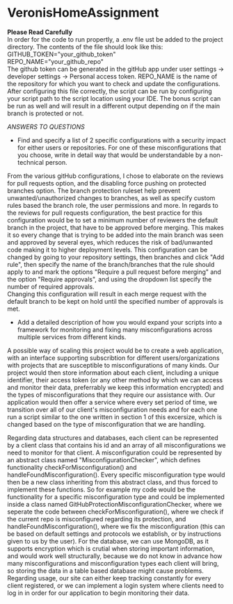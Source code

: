 # VeronisHomeAssignment
__Please Read Carefully__ <br>
In order for the code to run propertly, a .env file ust be added to the project directory. The contents of the file should look like this:<br>
GITHUB_TOKEN="your_github_token"<br>
REPO_NAME="your_github_repo"<br>
The github token can be generated in the gitHub app under user settings -> developer settings -> Personal access token.
REPO_NAME is the name of the repository for which you want to check and update the configurations.
After configuring this file correctly, the script can be run by configuring your script path to the script location using your IDE.
The bonus script can be run as well and will result in a different output depending on if the main branch is protected or not.


*ANSWERS TO QUESTIONS*
- Find and specify a list of 2 specific configurations with a security impact for either
users or repositories. For one of these misconfigurations that you choose, write in detail way that would
be understandable by a non-technical person.

From the various gitHub configurations, I chose to elaborate on the reviews for pull requests option, 
and the disabling force pushing on protected branches option.
The branch protection ruleset help prevent unwanted/unauthorized changes to branches, as well as
specify custom rules based the branch role, the user permissions and more. In regards to the reviews for pull requests configuration, 
the best practice for this configuration would be to set a minimum number of reviewers the default branch in the project, 
that have to be approved before merging. This makes it so every change that is trying to be added into the main branch was seen and 
approved by several eyes, which reduces the risk of bad/unwanted code making it to higher deployment levels.
This configuration can be changed by going to your repository settings, then branches and click "Add rule", then specify the name of
the branch/branches that the rule should apply to and mark the options "Require a pull request before merging" and 
the option "Require approvals", and using the dropdown list specify the number of required approvals.  
Changing this configuration will result in each merge request with the default branch to be kept on hold until the specified number of
approvals is met.

- Add a detailed description of how you would expand your scripts into a framework
for monitoring and fixing many misconfigurations across multiple services from
different kinds.

A possible way of scaling this project would be to create a web application, with an interface supporting subscribtion for different 
users/organizations with projects that are susceptible to misconfigurations of many kinds. Our project would then store information 
about each client, including a unique identifier, their access token (or any other method by which we can access and monitor their data,
preferrably we keep this information encrypted) and the types of misconfigurations that they require our assistance with. 
Our application would then offer a service where every set period of time, we transition over all of our client's misconfiguration needs
and for each one run a script similar to the one written in section 1 of this excersize, which is changed based on the type of misconfiguration
that we are handling.

Regarding data structures and databases, each client can be represented by a client class that contains his id and an array of all
misconfigurations we need to monitor for that client. A misconfiguration could be represented by an abstract class named "MisconfigurationChecker",
which defines functionality checkForMisconfiguration() and handleFoundMisconfiguration(). Every specific misconfiguration type would then be 
a new class inheriting from this abstract class, and thus forced to implement these functions. So for example my code would be the functionality 
for a specific misconfiguration type  and could be implemented inside a class named GitHubProtectionMisconfigurationChecker, where we seperate the 
code between checkForMisconfiguration(), where we check if the current repo is misconfigured regarding its protection, and handleFoundMisconfiguration(),
where we fix the misconfiguration (this can be based on default settings and protocols we establish, or by instructions given to us by the user).
For the database, we can use MongoDB, as it supports encryption which is crutial when storing important information, and would work well structurally,
because we do not know in advance how many misconfigurations and misconfiguration types each client will bring, so storing the data in a table based
database might cause problems.
Regarding usage, our site can either keep tracking constantly for every client registered, or we can implement a login system where clients need to
log in in order for our application to begin monitoring their data.

